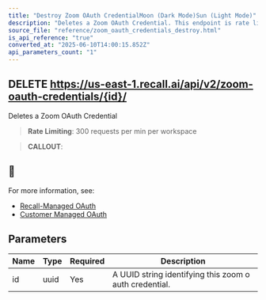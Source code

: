 ```yaml
---
title: "Destroy Zoom OAuth CredentialMoon (Dark Mode)Sun (Light Mode)"
description: "Deletes a Zoom OAuth Credential. This endpoint is rate limited to: 300 requests per min per workspace"
source_file: "reference/zoom_oauth_credentials_destroy.html"
is_api_reference: "true"
converted_at: "2025-06-10T14:00:15.852Z"
api_parameters_count: "1"
---
```

## DELETE https://us-east-1.recall.ai/api/v2/zoom-oauth-credentials/{id}/

Deletes a Zoom OAuth Credential

> **Rate Limiting**: 300 requests per min per workspace

> **CALLOUT**:

## 📘

For more information, see:
- [Recall-Managed OAuth](/docs/recall-managed-oauth#calling-the-recall-api)
- [Customer Managed OAuth](/docs/customer-managed-oauth#registering-the-callback-url-in-the-recall-api)
## Parameters

| Name | Type | Required | Description |
| --- | --- | --- | --- |
| id | uuid | Yes | A UUID string identifying this zoom o auth credential. |
